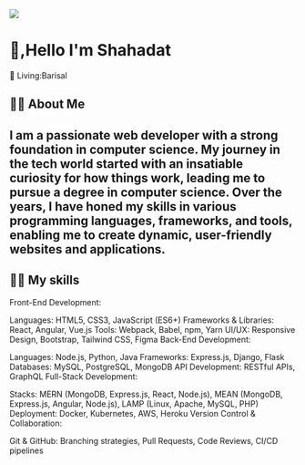 <image src="portfolio.jpg"><image>
<h1>👋,Hello I'm Shahadat </h1>
<p>🏡 Living:Barisal</p>
<h2>👨‍🏫 About Me<h2>

 I am a passionate web developer with a strong foundation in computer science. My journey in the tech world started with an insatiable curiosity for how things work, leading me to pursue a degree in computer science. Over the years, I have honed my skills in various programming languages, frameworks, and tools, enabling me to create dynamic, user-friendly websites and applications.

<h2>🧑‍💻 My skills</h2>
Front-End Development:

Languages: HTML5, CSS3, JavaScript (ES6+)
Frameworks & Libraries: React, Angular, Vue.js
Tools: Webpack, Babel, npm, Yarn
UI/UX: Responsive Design, Bootstrap, Tailwind CSS, Figma
Back-End Development:

Languages: Node.js, Python, Java
Frameworks: Express.js, Django, Flask
Databases: MySQL, PostgreSQL, MongoDB
API Development: RESTful APIs, GraphQL
Full-Stack Development:

Stacks: MERN (MongoDB, Express.js, React, Node.js), MEAN (MongoDB, Express.js, Angular, Node.js), LAMP (Linux, Apache, MySQL, PHP)
Deployment: Docker, Kubernetes, AWS, Heroku
Version Control & Collaboration:

Git & GitHub: Branching strategies, Pull Requests, Code Reviews, CI/CD pipelines
